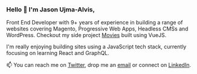 ### Hello 👋 I'm Jason Ujma-Alvis,

Front End Developer with 9+ years of experience in building a range of websites covering Magento, Progressive Web Apps, Headless CMSs and WordPress. Checkout my side project [Movies](https://movies.jason.codes/) built using VueJS.

I'm really enjoying building sites using a JavaScript tech stack, currently focusing on learning React and GraphQL.

📫 You can reach me on [Twitter](https://twitter.com/jasonujmaalvis), drop me an [email](mailto:hello@jason.codes) or connect on [LinkedIn](https://www.linkedin.com/in/jason-ujma-alvis).



<!--
**jasonujmaalvis/jasonujmaalvis** is a ✨ _special_ ✨ repository because its `README.md` (this file) appears on your GitHub profile.

Here are some ideas to get you started:

- 🔭 I’m currently working on ...
- 🌱 I’m currently learning ...
- 👯 I’m looking to collaborate on ...
- 🤔 I’m looking for help with ...
- 💬 Ask me about ...
- 📫 How to reach me: ...
- 😄 Pronouns: ...
- ⚡ Fun fact: ...
-->
